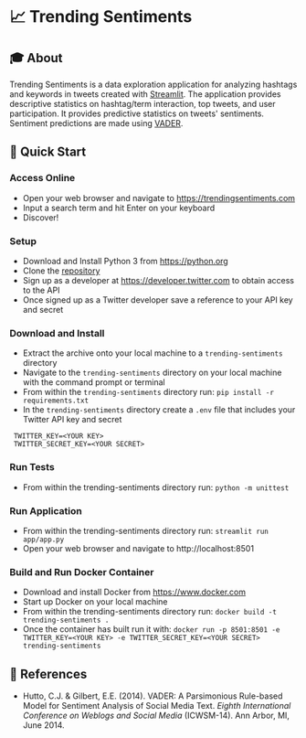 
# 📈 Trending Sentiments
## 🎓 About
Trending Sentiments is a data exploration application for analyzing hashtags and keywords in tweets created with [Streamlit](https://streamlit.io/). The application provides descriptive statistics on hashtag/term interaction, top tweets, and user participation. It provides predictive statistics on tweets' sentiments. Sentiment predictions are made using [VADER](https://github.com/cjhutto/vaderSentiment).

## 🚀 Quick Start  
### Access Online  
- Open your web browser and navigate to https://trendingsentiments.com  
- Input a search term and hit Enter on your keyboard  
- Discover!
### Setup
- Download and Install Python 3 from https://python.org  
- Clone the [repository](https://github.com/Dormanator/trending-sentiments )
- Sign up as a developer at https://developer.twitter.com to obtain access to the API   
- Once signed up as a Twitter developer save a reference to your API key and secret 

### Download and Install  
- Extract the archive onto your local machine to a `trending-sentiments` directory  
- Navigate to the `trending-sentiments` directory on your local machine with the command prompt or terminal  
- From within the `trending-sentiments` directory run: `pip install -r requirements.txt`
- In the `trending-sentiments` directory create a `.env` file that includes your Twitter API key and secret
```
 TWITTER_KEY=<YOUR KEY> 
 TWITTER_SECRET_KEY=<YOUR SECRET> 
```  

 ### Run Tests  
- From within the trending-sentiments directory run:  `python -m unittest  `

### Run Application  
- From within the trending-sentiments directory run: `streamlit run app/app.py`
- Open your web browser and navigate to http://localhost:8501

### Build and Run Docker Container
- Download and install Docker from https://www.docker.com
- Start up Docker on your local machine
- From within the trending-sentiments directory run: `docker build -t trending-sentiments .`
- Once the container has built run it with:
`docker run -p 8501:8501 -e TWITTER_KEY=<YOUR KEY> -e TWITTER_SECRET_KEY=<YOUR SECRET> trending-sentiments`


## 📖 References
- Hutto, C.J. & Gilbert, E.E. (2014). VADER: A Parsimonious Rule-based Model for Sentiment Analysis of Social Media Text. _Eighth International Conference on Weblogs and Social Media_ (ICWSM-14). Ann Arbor, MI, June 2014.
